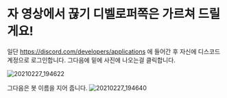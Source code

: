 # 자 영상에서 끊기 디벨로퍼쪽은 가르쳐 드릴게요!

일단 https://discord.com/developers/applications 에 들어간 후 자신에 디스코드 계정으로 로그인합니다. 그다음에 밑에 사진에 나오는걸 클릭합니다.

![20210227_194622](https://user-images.githubusercontent.com/66472285/109385106-c11b8a80-7934-11eb-8056-038882ff3d24.png)

그다음은  봇 이름을 지어 줍니다.
![20210227_194640](https://user-images.githubusercontent.com/66472285/109385136-f1632900-7934-11eb-9a03-04c200a70223.png) 



